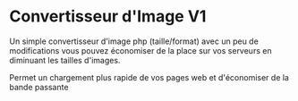 # Convertisseur d'Image V1
Un simple convertisseur d'image php (taille/format) avec un peu de modifications vous pouvez économiser de la place sur vos serveurs en diminuant les tailles d'images.

Permet un chargement plus rapide de vos pages web et d'économiser de la bande passante
